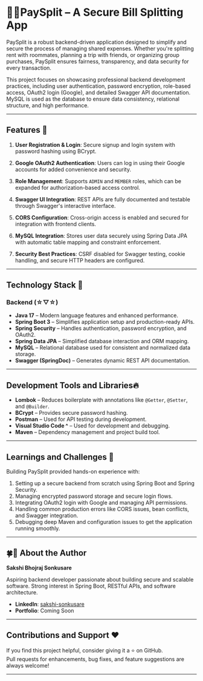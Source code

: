 # 🐦‍🔥PaySplit – A Secure Bill Splitting App 

PaySplit is a robust backend-driven application designed to simplify and secure the process of managing shared expenses. Whether you're splitting rent with roommates, planning a trip with friends, or organizing group purchases, PaySplit ensures fairness, transparency, and data security for every transaction.

This project focuses on showcasing professional backend development practices, including user authentication, password encryption, role-based access, OAuth2 login (Google), and detailed Swagger API documentation. MySQL is used as the database to ensure data consistency, relational structure, and high performance.

---

## Features 🦧

1. **User Registration & Login**: Secure signup and login system with password hashing using BCrypt.

2. **Google OAuth2 Authentication**: Users can log in using their Google accounts for added convenience and security.

3. **Role Management**: Supports `ADMIN` and `MEMBER` roles, which can be expanded for authorization-based access control.

4. **Swagger UI Integration**: REST APIs are fully documented and testable through Swagger's interactive interface.

5. **CORS Configuration**: Cross-origin access is enabled and secured for integration with frontend clients.

6. **MySQL Integration**: Stores user data securely using Spring Data JPA with automatic table mapping and constraint enforcement.

7. **Security Best Practices**: CSRF disabled for Swagger testing, cookie handling, and secure HTTP headers are configured.

---

## Technology Stack 🎃

### Backend (☆▽☆)

- **Java 17** – Modern language features and enhanced performance.
- **Spring Boot 3** – Simplifies application setup and production-ready APIs.
- **Spring Security** – Handles authentication, password encryption, and OAuth2.
- **Spring Data JPA** – Simplified database interaction and ORM mapping.
- **MySQL** – Relational database used for consistent and normalized data storage.
- **Swagger (SpringDoc)** – Generates dynamic REST API documentation.

---

## Development Tools and Libraries🔥

- **Lombok** – Reduces boilerplate with annotations like `@Getter`, `@Setter`, and `@Builder`.
- **BCrypt** – Provides secure password hashing.
- **Postman** – Used for API testing during development.
- **Visual Studio Code ^** – Used for development and debugging.
- **Maven** – Dependency management and project build tool.

---

## Learnings and Challenges 🏹

Building PaySplit provided hands-on experience with:

1. Setting up a secure backend from scratch using Spring Boot and Spring Security.
2. Managing encrypted password storage and secure login flows.
3. Integrating OAuth2 login with Google and managing API permissions.
4. Handling common production errors like CORS issues, bean conflicts, and Swagger integration.
5. Debugging deep Maven and configuration issues to get the application running smoothly.

---

## 🍀🥤 About the Author

**Sakshi Bhojraj Sonkusare**

Aspiring backend developer passionate about building secure and scalable software. Strong interest in Spring Boot, RESTful APIs, and software architecture.

- **LinkedIn**: [sakshi-sonkusare](https://www.linkedin.com/in/sakshi-sonkusare-381362354/)
- **Portfolio**: Coming Soon

---

## Contributions and Support ❤️

If you find this project helpful, consider giving it a ⭐ on GitHub.  
Pull requests for enhancements, bug fixes, and feature suggestions are always welcome!

---
